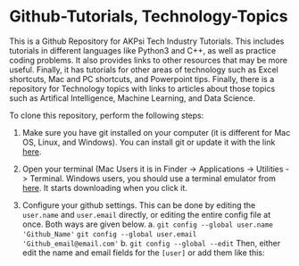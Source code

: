 # Github-Tutorials, Technology-Topics

This is a Github Repository for AKPsi Tech Industry Tutorials. This includes tutorials in different languages like Python3 and C++, as well as practice coding problems. It also provides links to other resources that may be more useful. Finally, it has tutorials for other areas of technology such as Excel shortcuts, Mac and PC shortcuts, and Powerpoint tips. Finally, there is a repository for Technology topics with links to articles about those topics such as Artifical Intelligence, Machine Learning, and Data Science. 

To clone this repository, perform the following steps:
1. Make sure you have git installed on your computer (it is different for Mac OS, Linux, and Windows). You can install git or update it with the link [here](https://git-scm.com/downloads). 

2. Open your terminal (Mac Users it is in Finder -> Applications -> Utilities -> Terminal. Windows users, you should use a terminal emulator from [here](https://gist.github.com/jirutka/99d57c82fa8981f56fb5). It starts downloading when you click it.

3. Configure your github settings. This can be done by editing the `user.name` and `user.email` directly, or editing the entire config file at once. Both ways are given below.
  a. 
  `git config --global user.name 'Github_Name'`
  `git config --global user.email 'Github_email@email.com'`
  b. `git config --global --edit` 
    Then, either edit the name and email fields for the `[user]` or add them like this: 


